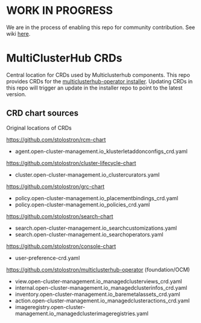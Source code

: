 [comment]: # ( Copyright Contributors to the Open Cluster Management project )

# WORK IN PROGRESS

We are in the process of enabling this repo for community contribution. See wiki [here](https://open-cluster-management.io/concepts/architecture/).

# MultiClusterHub CRDs

Central location for CRDs used by Multiclusterhub components. This repo provides CRDs for the [multiclusterhub-operator installer](https://github.com/stolostron/multiclusterhub-operator). Updating CRDs in this repo will trigger an update in the installer repo to point to the latest version.

## CRD chart sources
Original locations of CRDs

https://github.com/stolostron/rcm-chart
- agent.open-cluster-management.io_klusterletaddonconfigs_crd.yaml

https://github.com/stolostron/cluster-lifecycle-chart
- cluster.open-cluster-management.io_clustercurators.yaml

https://github.com/stolostron/grc-chart
- policy.open-cluster-management.io_placementbindings_crd.yaml
- policy.open-cluster-management.io_policies_crd.yaml

https://github.com/stolostron/search-chart
- search.open-cluster-management.io_searchcustomizations.yaml
- search.open-cluster-management.io_searchoperators.yaml

https://github.com/stolostron/console-chart
- user-preference-crd.yaml

https://github.com/stolostron/multiclusterhub-operator (foundation/OCM)
- view.open-cluster-management.io_managedclusterviews_crd.yaml
- internal.open-cluster-management.io_managedclusterinfos_crd.yaml
- inventory.open-cluster-management.io_baremetalassets_crd.yaml
- action.open-cluster-management.io_managedclusteractions_crd.yaml 
- imageregistry.open-cluster-management.io_managedclusterimageregistries.yaml
